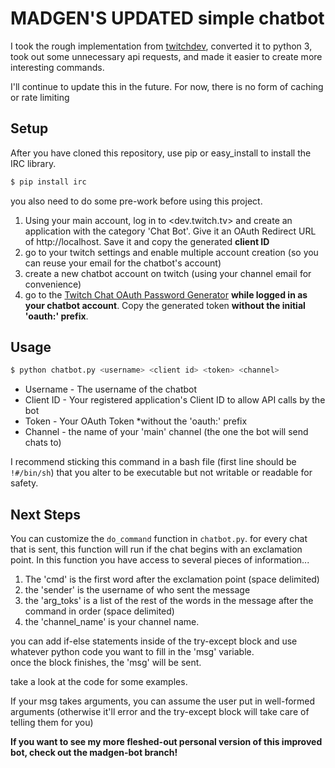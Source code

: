 # MADGEN'S UPDATED simple chatbot
I took the rough implementation from [twitchdev](https://github.com/twitchdev/chatbot-python-sample), converted it to python 3, took out some unnecessary api requests, and made it easier to create more interesting commands.  

I'll continue to update this in the future. For now, there is no form of caching or rate limiting

## Setup
After you have cloned this repository, use pip or easy_install to install the IRC library.

```sh
$ pip install irc
```

you also need to do some pre-work before using this project.
1. Using your main account, log in to <dev.twitch.tv> and create an application with the category 'Chat Bot'. Give it an OAuth Redirect URL of http://localhost. Save it and copy the generated **client ID**
2. go to your twitch settings and enable multiple account creation (so you can reuse your email for the chatbot's account)
3. create a new chatbot account on twitch (using your channel email for convenience)
4. go to the [Twitch Chat OAuth Password Generator](http://twitchapps.com/tmi/) **while logged in as your chatbot account**. Copy the generated token **without the initial 'oauth:' prefix**.

## Usage
```sh
$ python chatbot.py <username> <client id> <token> <channel>
```
* Username - The username of the chatbot
* Client ID - Your registered application's Client ID to allow API calls by the bot
* Token - Your OAuth Token *without the 'oauth:' prefix
* Channel - the name of your 'main' channel (the one the bot will send chats to)

I recommend sticking this command in a bash file (first line should be `!#/bin/sh`) that you alter to be executable but not writable or readable for safety. 

## Next Steps
You can customize the `do_command` function in `chatbot.py`.
for every chat that is sent, this function will run if the chat begins with an exclamation point. In this function you have access to several pieces of information...
1. The 'cmd' is the first word after the exclamation point (space delimited)
2. the 'sender' is the username of who sent the message
3. the 'arg_toks' is a list of the rest of the words in the message after the command in order (space delimited)
4. the 'channel_name' is your channel name. 

you can add if-else statements inside of the try-except block and use whatever python code you want to fill in the 'msg' variable.  
once the block finishes, the 'msg' will be sent.  

take a look at the code for some examples.  

If your msg takes arguments, you can assume the user put in well-formed arguments (otherwise it'll error and the try-except block will take care of telling them for you)  

**If you want to see my more fleshed-out personal version of this improved bot, check out the madgen-bot branch!**